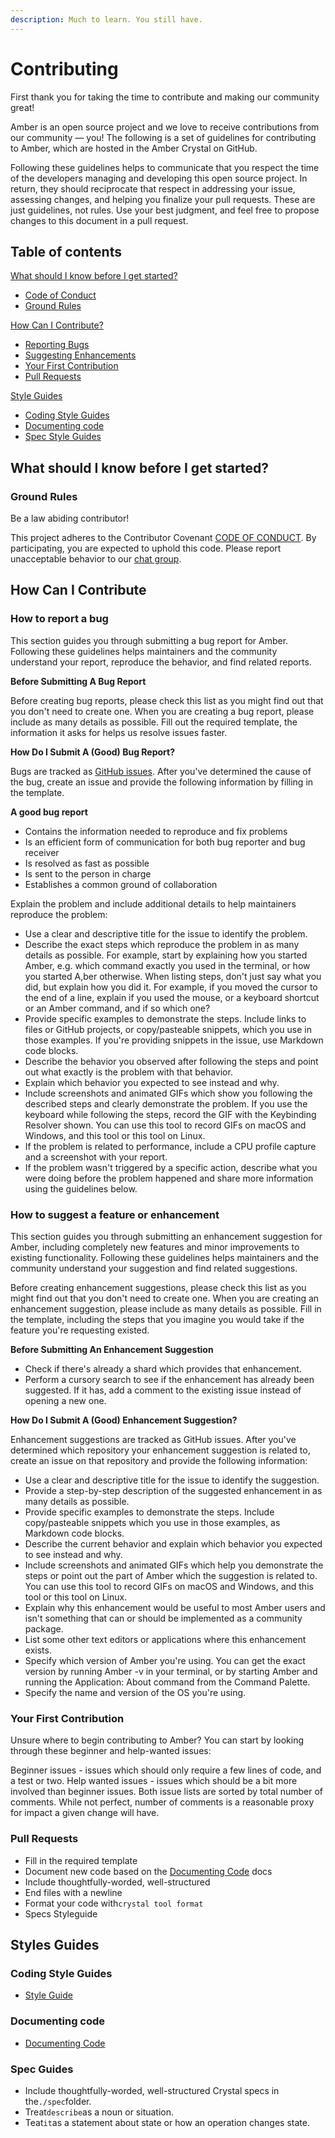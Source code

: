 ```yaml
---
description: Much to learn. You still have.
---
```


# Contributing

First thank you for taking the time to contribute and making our community great!

Amber is an open source project and we love to receive contributions from our community — you! The following is a set of guidelines for contributing to Amber, which are hosted in the Amber Crystal on GitHub.

Following these guidelines helps to communicate that you respect the time of the developers managing and developing this open source project. In return, they should reciprocate that respect in addressing your issue, assessing changes, and helping you finalize your pull requests. These are just guidelines, not rules. Use your best judgment, and feel free to propose changes to this document in a pull request.

## Table of contents

[What should I know before I get started?](contributing.md#what-should-i-know-before-i-get-started)

* [Code of Conduct](code-of-conduct.md)
* [Ground Rules](contributing.md#ground-rules)

[How Can I Contribute?](contributing.md#how-can-i-contribute)

* [Reporting Bugs](contributing.md#how-to-report-a-bug)
* [Suggesting Enhancements](contributing.md#how-to-suggest-a-feature-or-enhancement)
* [Your First Contribution](contributing.md#your-first-contribution)
* [Pull Requests](contributing.md#pull-requests)

[Style Guides](contributing.md#styles-guides)

* [Coding Style Guides](contributing.md#coding-style-guides)
* [Documenting code](contributing.md#documenting-code)
* [Spec Style Guides](contributing.md#spec-guides)

## What should I know before I get started?

### Ground Rules

Be a law abiding contributor!

This project adheres to the Contributor Covenant [CODE OF CONDUCT](code-of-conduct.md). By participating, you are expected to uphold this code. Please report unacceptable behavior to our [chat group](https://gitter.im/amberframework/amber).

## How Can I Contribute

### How to report a bug

This section guides you through submitting a bug report for Amber. Following these guidelines helps maintainers and the community understand your report, reproduce the behavior, and find related reports.

**Before Submitting A Bug Report**

Before creating bug reports, please check this list as you might find out that you don't need to create one. When you are creating a bug report, please include as many details as possible. Fill out the required template, the information it asks for helps us resolve issues faster.

**How Do I Submit A \(Good\) Bug Report?**

Bugs are tracked as [GitHub issues](https://github.com/amberframework/amber/issues). After you've determined the cause of the bug, create an issue and provide the following information by filling in the template.

**A good bug report**

* Contains the information needed to reproduce and fix problems
* Is an efficient form of communication for both bug reporter and bug receiver
* Is resolved as fast as possible
* Is sent to the person in charge
* Establishes a common ground of collaboration

Explain the problem and include additional details to help maintainers reproduce the problem:

* Use a clear and descriptive title for the issue to identify the problem.
* Describe the exact steps which reproduce the problem in as many details as possible. For example, start by explaining how you started Amber, e.g. which command exactly you used in the terminal, or how you started A,ber otherwise. When listing steps, don't just say what you did, but explain how you did it. For example, if you moved the cursor to the end of a line, explain if you used the mouse, or a keyboard shortcut or an Amber command, and if so which one?
* Provide specific examples to demonstrate the steps. Include links to files or GitHub projects, or copy/pasteable snippets, which you use in those examples. If you're providing snippets in the issue, use Markdown code blocks.
* Describe the behavior you observed after following the steps and point out what exactly is the problem with that behavior.
* Explain which behavior you expected to see instead and why.
* Include screenshots and animated GIFs which show you following the described steps and clearly demonstrate the problem. If you use the keyboard while following the steps, record the GIF with the Keybinding Resolver shown. You can use this tool to record GIFs on macOS and Windows, and this tool or this tool on Linux.
* If the problem is related to performance, include a CPU profile capture and a screenshot with your report.
* If the problem wasn't triggered by a specific action, describe what you were doing before the problem happened and share more information using the guidelines below.

### How to suggest a feature or enhancement

This section guides you through submitting an enhancement suggestion for Amber, including completely new features and minor improvements to existing functionality. Following these guidelines helps maintainers and the community understand your suggestion and find related suggestions.

Before creating enhancement suggestions, please check this list as you might find out that you don't need to create one. When you are creating an enhancement suggestion, please include as many details as possible. Fill in the template, including the steps that you imagine you would take if the feature you're requesting existed.

**Before Submitting An Enhancement Suggestion**

* Check if there's already a shard which provides that enhancement.
* Perform a cursory search to see if the enhancement has already been suggested. If it has, add a comment to the existing issue instead of opening a new one.

**How Do I Submit A \(Good\) Enhancement Suggestion?**

Enhancement suggestions are tracked as GitHub issues. After you've determined which repository your enhancement suggestion is related to, create an issue on that repository and provide the following information:

* Use a clear and descriptive title for the issue to identify the suggestion.
* Provide a step-by-step description of the suggested enhancement in as many details as possible.
* Provide specific examples to demonstrate the steps. Include copy/pasteable snippets which you use in those examples, as Markdown code blocks.
* Describe the current behavior and explain which behavior you expected to see instead and why.
* Include screenshots and animated GIFs which help you demonstrate the steps or point out the part of Amber which the suggestion is related to. You can use this tool to record GIFs on macOS and Windows, and this tool or this tool on Linux.
* Explain why this enhancement would be useful to most Amber users and isn't something that can or should be implemented as a community package.
* List some other text editors or applications where this enhancement exists.
* Specify which version of Amber you're using. You can get the exact version by running Amber -v in your terminal, or by starting Amber and running the Application: About command from the Command Palette.
* Specify the name and version of the OS you're using.

### Your First Contribution

Unsure where to begin contributing to Amber? You can start by looking through these beginner and help-wanted issues:

Beginner issues - issues which should only require a few lines of code, and a test or two. Help wanted issues - issues which should be a bit more involved than beginner issues. Both issue lists are sorted by total number of comments. While not perfect, number of comments is a reasonable proxy for impact a given change will have.

### Pull Requests

* Fill in the required template
* Document new code based on the [Documenting Code](https://crystal-lang.org/docs/conventions/documenting_code.html) docs
* Include thoughtfully-worded, well-structured
* End files with a newline
* Format your code with`crystal tool format`
* Specs Styleguide

## Styles Guides

### Coding Style Guides

* [Style Guide](https://crystal-lang.org/docs/conventions/coding_style.html)

### Documenting code

* [Documenting Code](https://crystal-lang.org/docs/conventions/documenting_code.html)

### Spec Guides

* Include thoughtfully-worded, well-structured Crystal specs in the`./spec`folder.
* Treat`describe`as a noun or situation.
* Teat`it`as a statement about state or how an operation changes state.

